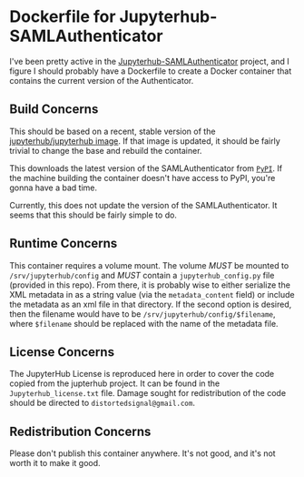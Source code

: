 # Dockerfile for Jupyterhub-SAMLAuthenticator

I've been pretty active in the [Jupyterhub-SAMLAuthenticator](https://github.com/bluedatainc/jupyterhub-samlauthenticator/) project, and I figure I should probably have a Dockerfile to create a Docker container that contains the current version of the Authenticator.

## Build Concerns

This should be based on a recent, stable version of the [jupyterhub/jupyterhub image](https://hub.docker.com/r/jupyterhub/jupyterhub). If that image is updated, it should be fairly trivial to change the base and rebuild the container.

This downloads the latest version of the SAMLAuthenticator from [`PyPI`](https://pypi.org/project/jupyterhub-samlauthenticator/). If the machine building the container doesn't have access to PyPI, you're gonna have a bad time.

Currently, this does not update the version of the SAMLAuthenticator. It seems that this should be fairly simple to do.

## Runtime Concerns

This container requires a volume mount. The volume _MUST_ be mounted to `/srv/jupyterhub/config` and _MUST_ contain  a `jupyterhub_config.py` file (provided in this repo). From there, it is probably wise to either serialize the XML metadata in as a string value (via the `metadata_content` field) or include the metadata as an xml file in that directory. If the second option is desired, then the filename would have to be `/srv/jupyterhub/config/$filename`, where `$filename` should be replaced with the name of the metadata file.

## License Concerns

The JupyterHub License is reproduced here in order to cover the code copied from the jupterhub project. It can be found in the `Jupyterhub_license.txt` file. Damage sought for redistribution of the code should be directed to `distortedsignal@gmail.com`.

## Redistribution Concerns

Please don't publish this container anywhere. It's not good, and it's not worth it to make it good.
